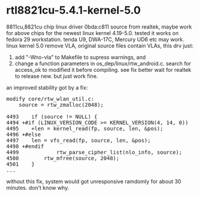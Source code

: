 # rtl8821cu-5.4.1-kernel-5.0
8811cu,8821cu chip linux driver 0bda:c811
source from realtek, maybe work for above chips for the newest linux kernel 4.19-5.0. 
tested it works on fedora 29 workstation.
tenda U9, DWA-17C, Mercury UD6 etc may work.
linux kernel 5.0 remove VLA, original source files contain VLAs, this drv just:
1) add "-Wno-vla" to Makefile to supress warnings, and 
2) change a function parameters in os_dep/linux/rtw_android.c. search for access_ok to modified it before compiling. see fix
better wait for realtek to release new. but just work fine.

an improved stability got by a fix:
<pre>
modify core/rtw_wlan_util.c:
	source = rtw_zmalloc(2048);

4493	if (source != NULL) {
4494 +#if (LINUX_VERSION_CODE >= KERNEL_VERSION(4, 14, 0))
4495	+len = kernel_read(fp, source, len, &pos);
4496 +#else
4497	len = vfs_read(fp, source, len, &pos);
4498 +#endif
4499        	rtw_parse_cipher_list(nlo_info, source);
4500		rtw_mfree(source, 2048);
4501	}
...
</pre>

without this fix, system would got unresponsive ramdomly for about 30 minutes. don't know why.
